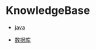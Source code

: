 # KnowledgeBase

* [java](https://github.com/TransientWang/KnowledgeBase/blob/master/base/java.markdown)

* [数据库](https://github.com/TransientWang/KnowledgeBase/blob/master/base/数据库.markdown)
